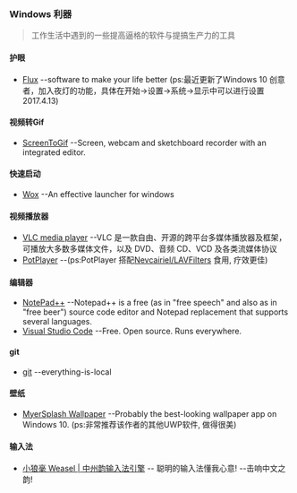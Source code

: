 ### Windows 利器
>工作生活中遇到的一些提高逼格的软件与提搞生产力的工具

#### 护眼
* [Flux](https://justgetflux.com/) --software to make your life better (ps:最近更新了Windows 10 创意者，加入夜灯的功能，具体在开始->设置->系统->显示中可以进行设置 2017.4.13)

#### 视频转Gif
* [ScreenToGif](http://www.screentogif.com/) --Screen, webcam and sketchboard recorder with an integrated editor.

#### 快速启动
* [Wox](http://www.getwox.com/) --An effective launcher for windows

#### 视频播放器
* [VLC media player](http://www.videolan.org/vlc/) --VLC 是一款自由、开源的跨平台多媒体播放器及框架，可播放大多数多媒体文件，以及 DVD、音频 CD、VCD 及各类流媒体协议
* [PotPlayer](http://potplayer.daum.net/) --(ps:PotPlayer 搭配[Nevcairiel/LAVFilters](https://github.com/Nevcairiel/LAVFilters) 食用, 疗效更佳)

#### 编辑器
* [NotePad++](https://notepad-plus-plus.org/) --Notepad++ is a free (as in "free speech" and also as in "free beer") source code editor and Notepad replacement that supports several languages.
* [Visual Studio Code](https://code.visualstudio.com/) --Free. Open source. Runs everywhere.

#### git
* [git](https://git-scm.com/) --everything-is-local

#### 壁纸
* [MyerSplash Wallpaper](http://www.microsoft.com/en-us/store/p/myersplash/9nblggh4vcsn) --Probably the best-looking wallpaper app on Windows 10. (ps:非常推荐该作者的其他UWP软件, 做得很美)

#### 输入法
* [小狼毫 Weasel | 中州韵输入法引擎](http://rime.im/) -- 聪明的输入法懂我心意! --击响中文之韵!


